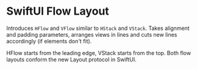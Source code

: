 # SwiftUI Flow Layout

Introduces `HFlow` and `VFlow` similar to `HStack` and `VStack`. 
Takes alignment and padding parameters, arranges views in lines and cuts new lines accordingly (if elements don't fit).

HFlow starts from the leading edge, VStack starts from the top. 
Both flow layouts conform the new Layout protocol in SwiftUI. 

